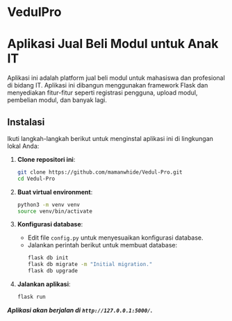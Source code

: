 # VedulPro
# Aplikasi Jual Beli Modul untuk Anak IT

Aplikasi ini adalah platform jual beli modul untuk mahasiswa dan profesional di bidang IT. Aplikasi ini dibangun menggunakan framework Flask dan menyediakan fitur-fitur seperti registrasi pengguna, upload modul, pembelian modul, dan banyak lagi.

## Instalasi

Ikuti langkah-langkah berikut untuk menginstal aplikasi ini di lingkungan lokal Anda:

1. **Clone repositori ini**:
    ```sh
    git clone https://github.com/mamanwhide/Vedul-Pro.git
    cd Vedul-Pro
    ```

2. **Buat virtual environment**:
    ```sh
    python3 -m venv venv
    source venv/bin/activate
    ```

3. **Konfigurasi database**:
    - Edit file `config.py` untuk menyesuaikan konfigurasi database.
    - Jalankan perintah berikut untuk membuat database:
      ```sh
      flask db init
      flask db migrate -m "Initial migration."
      flask db upgrade
      ```

4. **Jalankan aplikasi**:
    ```sh
    flask run
    ```

***Aplikasi akan berjalan di `http://127.0.0.1:5000/`.***

